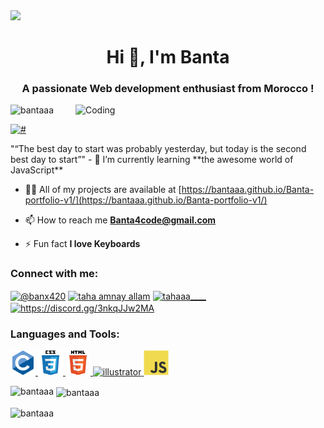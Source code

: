 <img width="max" src="https://cdn.discordapp.com/attachments/932325203248295966/1140070231973318706/68747470733a2f2f696d616765732d7769786d702d6564333061383662386334636138383737373335393463322e7769786d702e636f6d2f662f63383363303034652d313337302d343735362d383865352d3430373164653739373038382f646672656467352d.gif">


<h1 align="center">Hi 👋, I'm Banta</h1>
<h3 align="center">A passionate Web development enthusiast from Morocco !</h3>
<img align="right" alt="Coding" width="400" src="https://gifdb.com/images/high/animated-man-computer-coding-nae6mec378lsg1i3.gif">

<p align="left"> <img src="https://komarev.com/ghpvc/?username=bantaaa&label=Profile%20views&color=0e75b6&style=flat" alt="bantaaa" /> </p>

<p align="left"> <a href="#" target="blank"><img src="https://img.shields.io/twitter/follow/@banx420?logo=twitter&style=for-the-badge" alt="#" /></a> </p>
"“The best day to start was probably yesterday, but today is the second best day to start”"
- 🌱 I’m currently learning **the awesome world of JavaScript**

- 👨‍💻 All of my projects are available at [https://bantaaa.github.io/Banta-portfolio-v1/](https://bantaaa.github.io/Banta-portfolio-v1/)

- 📫 How to reach me **Banta4code@gmail.com**

- ⚡ Fun fact **I love Keyboards**

<h3 align="left">Connect with me:</h3>
<p align="left">
<a href="https://twitter.com/@banx420" target="blank"><img align="center" src="https://raw.githubusercontent.com/rahuldkjain/github-profile-readme-generator/master/src/images/icons/Social/twitter.svg" alt="@banx420" height="30" width="40" /></a>
<a href="https://linkedin.com/in/taha amnay allam" target="blank"><img align="center" src="https://raw.githubusercontent.com/rahuldkjain/github-profile-readme-generator/master/src/images/icons/Social/linked-in-alt.svg" alt="taha amnay allam" height="30" width="40" /></a>
<a href="https://instagram.com/tahaaa____" target="blank"><img align="center" src="https://raw.githubusercontent.com/rahuldkjain/github-profile-readme-generator/master/src/images/icons/Social/instagram.svg" alt="tahaaa____" height="30" width="40" /></a>
<a href="https://discord.gg/https://discord.gg/3nkqJJw2MA" target="blank"><img align="center" src="https://raw.githubusercontent.com/rahuldkjain/github-profile-readme-generator/master/src/images/icons/Social/discord.svg" alt="https://discord.gg/3nkqJJw2MA" height="30" width="40" /></a>
</p>

<h3 align="left">Languages and Tools:</h3>
<p align="left"> <a href="https://www.cprogramming.com/" target="_blank" rel="noreferrer"> <img src="https://raw.githubusercontent.com/devicons/devicon/master/icons/c/c-original.svg" alt="c" width="40" height="40"/> </a> <a href="https://www.w3schools.com/css/" target="_blank" rel="noreferrer"> <img src="https://raw.githubusercontent.com/devicons/devicon/master/icons/css3/css3-original-wordmark.svg" alt="css3" width="40" height="40"/> </a> <a href="https://www.w3.org/html/" target="_blank" rel="noreferrer"> <img src="https://raw.githubusercontent.com/devicons/devicon/master/icons/html5/html5-original-wordmark.svg" alt="html5" width="40" height="40"/> </a> <a href="https://www.adobe.com/in/products/illustrator.html" target="_blank" rel="noreferrer"> <img src="https://www.vectorlogo.zone/logos/adobe_illustrator/adobe_illustrator-icon.svg" alt="illustrator" width="40" height="40"/> </a> <a href="https://developer.mozilla.org/en-US/docs/Web/JavaScript" target="_blank" rel="noreferrer"> <img src="https://raw.githubusercontent.com/devicons/devicon/master/icons/javascript/javascript-original.svg" alt="javascript" width="40" height="40"/> </a> </p>

<p><img align="left" src="https://github-readme-stats.vercel.app/api/top-langs?username=bantaaa&show_icons=true&locale=en&layout=compact" alt="bantaaa" /></p>

<p>&nbsp;<img align="center" src="https://github-readme-stats.vercel.app/api?username=bantaaa&show_icons=true&locale=en" alt="bantaaa" /></p>

<p><img align="center" src="https://github-readme-streak-stats.herokuapp.com/?user=bantaaa&" alt="bantaaa" /></p>
